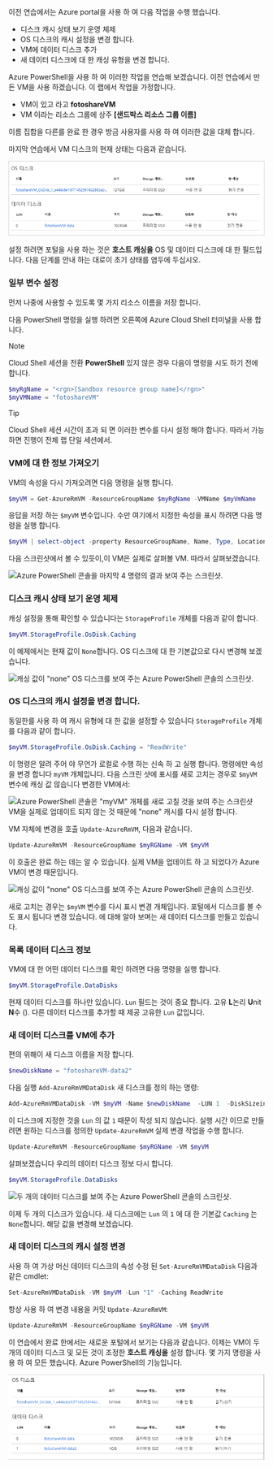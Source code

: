이전 연습에서는 Azure portal을 사용 하 여 다음 작업을 수행 했습니다.

- 디스크 캐시 상태 보기 운영 체제
- OS 디스크의 캐시 설정을 변경 합니다.
- VM에 데이터 디스크 추가
- 새 데이터 디스크에 대 한 캐싱 유형을 변경 합니다.

Azure PowerShell을 사용 하 여 이러한 작업을 연습해 보겠습니다. 이전 연습에서 만든 VM을 사용 하겠습니다. 이 랩에서 작업을 가정합니다.

- VM이 있고 라고 **fotoshareVM**
- VM 이라는 리소스 그룹에 상주  **<rgn>[샌드박스 리소스 그룹 이름]</rgn>**

이름 집합을 다른를 완료 한 경우 방금 사용자를 사용 하 여 이러한 값을 대체 합니다.

마지막 연습에서 VM 디스크의 현재 상태는 다음과 같습니다.

![OS 및 데이터 디스크의 스크린샷, 모두 읽기 전용 캐시를 설정 합니다.](../media/disks-final-config-portal.PNG)

설정 하려면 포털을 사용 하는 것은 **호스트 캐싱을** OS 및 데이터 디스크에 대 한 필드입니다. 다음 단계를 안내 하는 대로이 초기 상태를 염두에 두십시오.

### <a name="set-up-some-variables"></a>일부 변수 설정

먼저 나중에 사용할 수 있도록 몇 가지 리소스 이름을 저장 합니다.

다음 PowerShell 명령을 실행 하려면 오른쪽에 Azure Cloud Shell 터미널을 사용 합니다.

> [!NOTE]
> Cloud Shell 세션을 전환 **PowerShell** 있지 않은 경우 다음이 명령을 시도 하기 전에 합니다.

```powershell
$myRgName = "<rgn>[Sandbox resource group name]</rgn>"
$myVMName = "fotoshareVM"
```

> [!TIP]
> Cloud Shell 세션 시간이 초과 되 면 이러한 변수를 다시 설정 해야 합니다. 따라서 가능 하면 진행이 전체 랩 단일 세션에서.

### <a name="get-info-about-our-vm"></a>VM에 대 한 정보 가져오기

VM의 속성을 다시 가져오려면 다음 명령을 실행 합니다.

```powershell
$myVM = Get-AzureRmVM -ResourceGroupName $myRgName -VMName $myVmName
```

응답을 저장 하는 `$myVM` 변수입니다. 수만 여기에서 지정한 속성을 표시 하려면 다음 명령을 실행 합니다.

```powershell
$myVM | select-object -property ResourceGroupName, Name, Type, Location
```

다음 스크린샷에서 볼 수 있듯이,이 VM은 실제로 살펴볼 VM. 따라서 살펴보겠습니다.

![Azure PowerShell 콘솔을 마지막 4 명령의 결과 보여 주는 스크린샷.](../media/6-ps-commands-1.PNG)

### <a name="view-os-disk-cache-status"></a>디스크 캐시 상태 보기 운영 체제

캐싱 설정을 통해 확인할 수 있습니다는 `StorageProfile` 개체를 다음과 같이 합니다.

```powershell
$myVM.StorageProfile.OsDisk.Caching
```

이 예제에서는 현재 값이 `None`합니다. OS 디스크에 대 한 기본값으로 다시 변경해 보겠습니다.

![캐싱 값이 "none" OS 디스크를 보여 주는 Azure PowerShell 콘솔의 스크린샷.](../media/6-ps-oscaching-none.PNG)

### <a name="change-the-cache-settings-of-the-os-disk"></a>OS 디스크의 캐시 설정을 변경 합니다.

동일한를 사용 하 여 캐시 유형에 대 한 값을 설정할 수 있습니다 `StorageProfile` 개체를 다음과 같이 합니다.

```powershell
$myVM.StorageProfile.OsDisk.Caching = "ReadWrite"
```

이 명령은 알려 주어 야 무언가 로컬로 수행 하는 신속 하 고 실행 합니다. 명령에만 속성을 변경 합니다 `myVM` 개체입니다. 다음 스크린 샷에 표시를 새로 고치는 경우로 `$myVM` 변수에 캐싱 값 않습니다 변경한 VM에서:

![Azure PowerShell 콘솔은 "myVM" 개체를 새로 고칠 것을 보여 주는 스크린샷 VM을 실제로 업데이트 되지 않는 것 때문에 "none" 캐시를 다시 설정 합니다.](../media/6-ps-commands-2.PNG)

VM 자체에 변경을 호출 `Update-AzureRmVM`, 다음과 같습니다.

```powershell
Update-AzureRmVM -ResourceGroupName $myRGName -VM $myVM
```

이 호출은 완료 하는 데는 알 수 있습니다. 실제 VM을 업데이트 하 고 되었다가 Azure VM이 변경 때문입니다.

![캐싱 값이 "none" OS 디스크를 보여 주는 Azure PowerShell 콘솔의 스크린샷.](../media/6-ps-oscaching-rw.PNG)

새로 고치는 경우는 `$myVM` 변수를 다시 표시 변경 개체입니다. 포털에서 디스크를 볼 수도 표시 됩니다 변경 있습니다. 에 대해 알아 보며는 새 데이터 디스크를 만들고 있습니다.

### <a name="list-data-disk-info"></a>목록 데이터 디스크 정보

VM에 대 한 어떤 데이터 디스크를 확인 하려면 다음 명령을 실행 합니다.

```powershell
$myVM.StorageProfile.DataDisks
```

현재 데이터 디스크를 하나만 있습니다. `Lun` 필드는 것이 중요 합니다. 고유 **L**논리 **U**nit **N**수 (). 다른 데이터 디스크를 추가할 때 제공 고유한 `Lun` 값입니다.

### <a name="add-a-new-data-disk-to-our-vm"></a>새 데이터 디스크를 VM에 추가

편의 위해이 새 디스크 이름을 저장 합니다.

```powershell
$newDiskName = "fotoshareVM-data2"
```

다음 실행 `Add-AzureRmVMDataDisk` 새 디스크를 정의 하는 명령:

```powershell
Add-AzureRmVMDataDisk -VM $myVM -Name $newDiskName  -LUN 1  -DiskSizeinGB 1 -CreateOption Empty
```

이 디스크에 지정한 것을 `Lun` 의 값 `1` 때문이 작성 되지 않습니다. 실행 시간 이므로 만들려면 원하는 디스크를 정의한 `Update-AzureRmVM` 실제 변경 작업을 수행 합니다.

```powershell
Update-AzureRmVM -ResourceGroupName $myRGName -VM $myVM
```

살펴보겠습니다 우리의 데이터 디스크 정보 다시 합니다.

```powershell
$myVM.StorageProfile.DataDisks
```

![두 개의 데이터 디스크를 보여 주는 Azure PowerShell 콘솔의 스크린샷.](../media/2-data-disks-part1.png)

이제 두 개의 디스크가 있습니다. 새 디스크에는 `Lun` 의 `1` 에 대 한 기본값 `Caching` 는 `None`합니다. 해당 값을 변경해 보겠습니다.

### <a name="change-cache-settings-of-new-data-disk"></a>새 데이터 디스크의 캐시 설정 변경

사용 하 여 가상 머신 데이터 디스크의 속성 수정 된 `Set-AzureRmVMDataDisk` 다음과 같은 cmdlet:

```powershell
Set-AzureRmVMDataDisk -VM $myVM -Lun "1" -Caching ReadWrite
```

항상 사용 하 여 변경 내용을 커밋 `Update-AzureRmVM`:

```powershell
Update-AzureRmVM -ResourceGroupName $myRGName -VM $myVM
```

이 연습에서 완료 한에서는 새로운 포털에서 보기는 다음과 같습니다. 이제는 VM이 두 개의 데이터 디스크 및 모든 것이 조정한 **호스트 캐싱을** 설정 합니다. 몇 가지 명령을 사용 하 여 모든 했습니다. Azure PowerShell의 기능입니다.

![두 개의 데이터 디스크를 사용 하 여이 VM 블레이드의 디스크 섹션을 보여 주는 Azure portal의 스크린샷.](../media/disks-final-config-portal2.png)
